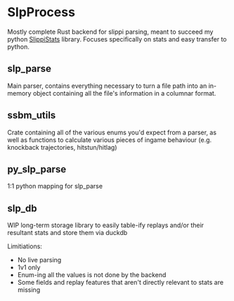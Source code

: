 # SlpProcess

Mostly complete Rust backend for slippi parsing, meant to succeed my python [SlippiStats](https://github.com/Walnut356/SlippiStats) library. Focuses specifically on stats and easy transfer to python.

## slp_parse

Main parser, contains everything necessary to turn a file path into an in-memory object containing all the file's information in a columnar format.

## ssbm_utils

Crate containing all of the various enums you'd expect from a parser, as well as functions to calculate various pieces of ingame behaviour (e.g. knockback trajectories, hitstun/hitlag)

## py_slp_parse

1:1 python mapping for slp_parse

## slp_db

WIP long-term storage library to easily table-ify replays and/or their resultant stats and store them via duckdb




Limitiations:

* No live parsing
* 1v1 only
* Enum-ing all the values is not done by the backend
* Some fields and replay features that aren't directly relevant to stats are missing

